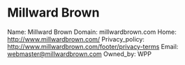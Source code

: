 
# Millward Brown

Name: Millward Brown
Domain: millwardbrown.com
Home: http://www.millwardbrown.com/
Privacy_policy: http://www.millwardbrown.com/footer/privacy-terms
Email: webmaster@millwardbrown.com
Owned_by: WPP
